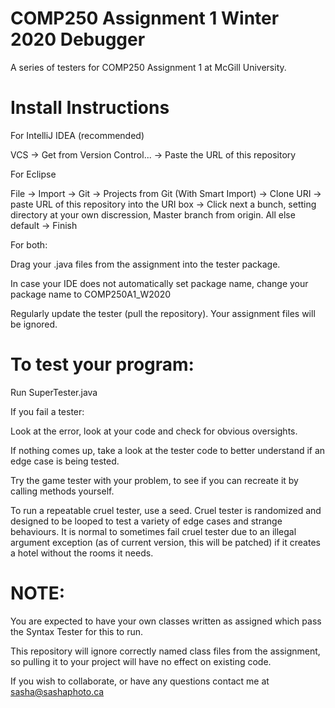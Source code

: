 # COMP250 Assignment 1 Winter 2020 Debugger
A series of testers for COMP250 Assignment 1 at McGill University.

# Install Instructions

For IntelliJ IDEA (recommended)

VCS -> Get from Version Control... -> Paste the URL of this repository

For Eclipse

File -> Import -> Git -> Projects from Git (With Smart Import) -> Clone URI -> paste URL of this repository into the URI box -> Click next a bunch, setting directory at your own discression, Master branch from origin. All else default -> Finish

For both:

Drag your .java files from the assignment into the tester package.

In case your IDE does not automatically set package name, change your package name to COMP250A1_W2020

Regularly update the tester (pull the repository). Your assignment files will be ignored.

# To test your program:

Run SuperTester.java

If you fail a tester:

Look at the error, look at your code and check for obvious oversights.

If nothing comes up, take a look at the tester code to better understand if an edge case is being tested.

Try the game tester with your problem, to see if you can recreate it by calling methods yourself.

To run a repeatable cruel tester, use a seed. Cruel tester is randomized and designed to be looped to test a variety of edge cases and strange behaviours. It is normal to sometimes fail cruel tester due to an illegal argument exception (as of current version, this will be patched) if it creates a hotel without the rooms it needs.



# NOTE:
You are expected to have your own classes written as assigned which pass the Syntax Tester for this to run.

This repository will ignore correctly named class files from the assignment, so pulling it to your project will have no effect on existing code.

If you wish to collaborate, or have any questions contact me at sasha@sashaphoto.ca
